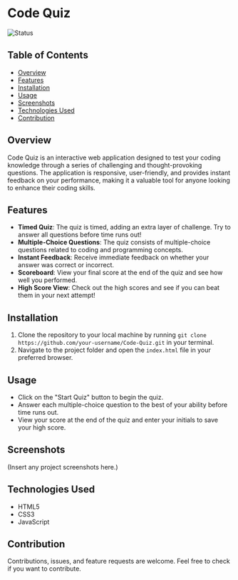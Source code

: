 # Code Quiz

![Status](https://img.shields.io/badge/Status-Complete-green.svg)

## Table of Contents

- [Overview](#overview)
- [Features](#features)
- [Installation](#installation)
- [Usage](#usage)
- [Screenshots](#screenshots)
- [Technologies Used](#technologies-used)
- [Contribution](#contribution)

## Overview

Code Quiz is an interactive web application designed to test your coding knowledge through a series of challenging and thought-provoking questions. The application is responsive, user-friendly, and provides instant feedback on your performance, making it a valuable tool for anyone looking to enhance their coding skills.

## Features

- **Timed Quiz**: The quiz is timed, adding an extra layer of challenge. Try to answer all questions before time runs out!
- **Multiple-Choice Questions**: The quiz consists of multiple-choice questions related to coding and programming concepts.
- **Instant Feedback**: Receive immediate feedback on whether your answer was correct or incorrect.
- **Scoreboard**: View your final score at the end of the quiz and see how well you performed.
- **High Score View**: Check out the high scores and see if you can beat them in your next attempt!

## Installation

1. Clone the repository to your local machine by running `git clone https://github.com/your-username/Code-Quiz.git` in your terminal.
2. Navigate to the project folder and open the `index.html` file in your preferred browser.

## Usage

- Click on the "Start Quiz" button to begin the quiz.
- Answer each multiple-choice question to the best of your ability before time runs out.
- View your score at the end of the quiz and enter your initials to save your high score.

## Screenshots

(Insert any project screenshots here.)

## Technologies Used

- HTML5
- CSS3
- JavaScript

## Contribution

Contributions, issues, and feature requests are welcome. Feel free to check if you want to contribute.

